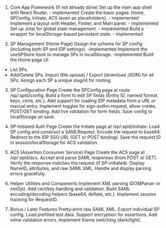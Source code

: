 1. Core App Framework (If not already done)
Set up the main app shell with React Router. - implemented
Create the basic pages: Home, SPConfig, Initiate, ACS (even as placeholders).  - implemented
Implement a layout with Header, Footer, and Main panel.  - implemented
Set up Jotai for global state management.  - implemented
Build a wrapper for localStorage-based persistent state.  - implemented

2. SP Management (Home Page)
Design the schema for SP config (including both SP and IDP settings). -implemented
Implement the useSPStore hook to manage SPs in localStorage. -implemented
Build the Home page UI:
- List SPs.
- Add/Delete SPs.
Import (file upload) / Export (download JSON) for all SPs.
Assign each SP a unique slug/id for routing.

3. SP Configuration Page
Create the SPConfig page at route /sp/:spId/config.
Build a form to edit SP fields (Entity ID, nameid format, keys, certs, etc.).
Add support for loading IDP metadata from a URL or manual entry.
Implement toggles for sign-authn-request, allow-create, POST/GET binding.
Add live validation for form fields.
Save config to localStorage on save.

4. SP-Initiated Auth Page
Create the Initiate page at /sp/:spId/initiate.
Load SP config and construct a SAMLRequest.
Encode the request to base64.
Redirect to the IDP SSO URL (GET or POST binding).
Save the request ID in session/localStorage for ACS validation.

5. ACS (Assertion Consumer Service) Page
Create the ACS page at /sp/:spId/acs.
Accept and parse SAML responses (from POST or GET).
Verify the response matches the request (if SP-initiated).
Display NameID, attributes, and raw SAML XML.
Handle and display parsing errors gracefully.

6. Helper Utilities and Components
Implement XML parsing (DOMParser or xml2js).
Add cert/key handling and validation.
Build SAML encoding/decoding helpers (base64, deflate, etc.).
Implement session tracking for RequestID.

7. Bonus / Later Features
Pretty-print raw SAML XML.
Export individual SP config.
Load prefilled test data.
Support encryption for assertions.
Add inline validation errors.
Implement theme switching (dark/light).